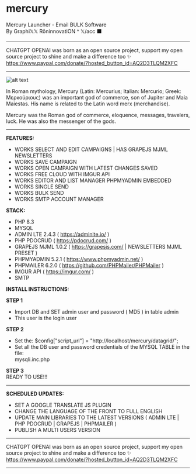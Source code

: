 # mercury
Mercury Launcher - Email BULK Software <BR>
By Graphi𝕏𝕏 RōninnovatiON ^ 𝕏/acc ⬛️ <BR>

<hr>

CHATGPT OPENAI was born as an open source project, support my open source project to shine and make a difference too ✨
https://www.paypal.com/donate/?hosted_button_id=AQ2D3TLQM2XFC

<hr>

![alt text](https://i.postimg.cc/G3jYqg6y/Mercurius.jpg)<br>

In Roman mythology, Mercury (Latin: Mercurius; Italian: Mercurio; Greek: Μερκούριους) was an important god of commerce, son of Jupiter and Maia Maiestas. His name is related to the Latin word merx (merchandise).<br>

Mercury was the Roman god of commerce, eloquence, messages, travelers, luck. He was also the messenger of the gods.<br>

<hr>

<strong>FEATURES:</strong><BR>
- WORKS SELECT AND EDIT CAMPAIGNS | HAS GRAPEJS MJML NEWSLETTERS<BR>
- WORKS SAVE CAMPAIGN<BR>
- WORKS OPEN CAMPAIGN WITH LATEST CHANGES SAVED<BR>
- WORKS FREE CLOUD WITH IMGUR API<BR>
- WORKS EDITOR AND LIST MANAGER PHPMYADMIN EMBEDDED<BR>
- WORKS SINGLE SEND<BR>
- WORKS BULK SEND<BR>
- WORKS SMTP ACCOUNT MANAGER<BR>

<strong>STACK:</strong><BR>
- PHP 8.3<BR>
- MYSQL<BR>
- ADMIN LTE 2.4.3 ( https://adminlte.io/ )<BR>
- PHP PDOCRUD ( https://pdocrud.com/ )
- GRAPEJS MJML 1.0.2 ( https://grapesjs.com/ | NEWSLETTERS MJML PRESET )<BR>
- PHPMYADMIN 5.2.1 ( https://www.phpmyadmin.net/ )<BR>
- PHPMAILER 6.2.0 ( https://github.com/PHPMailer/PHPMailer )<BR>
- IMGUR API ( https://imgur.com/ )<BR>
- SMTP<BR>

<strong>INSTALL INSTRUCTIONS:</strong><BR>

<strong>STEP 1</strong><BR>
- Import DB and SET admin user and password ( MD5 ) in table admin<BR>
- This user is the login user<BR>

<strong>STEP 2</strong><BR>
- Set the: $config["script_url"] = "http://localhost/mercury/datagrid/"; <br>
- Set all the DB user and password credentials of the MYSQL TABLE in the file:<BR>
mysqli.inc.php<BR>

<strong>STEP 3</strong><br>
READY TO USE!!!<BR>

<hr>

<strong>SCHEDULED UPDATES:</strong><br>
- SET A GOOGLE TRANSLATE JS PLUGIN
- CHANGE THE LANGUAGE OF THE FRONT TO FULL ENGLISH
- UPDATE MAIN LIBRARIES TO THE LATEST VERSIONS ( ADMIN LTE | PHP PDOCRUD | GRAPEJS | PHPMAILER )
- PUBLISH A MULTI USERS VERSION

<hr>

CHATGPT OPENAI was born as an open source project, support my open source project to shine and make a difference too ✨
https://www.paypal.com/donate/?hosted_button_id=AQ2D3TLQM2XFC

<hr>
